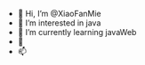 - 👋 Hi, I’m @XiaoFanMie
- 👀 I’m interested in java
- 🌱 I’m currently learning javaWeb
- 💞️
- 📫 

<!---
XiaoFanMie/XiaoFanMie is a ✨ special ✨ repository because its `README.md` (this file) appears on your GitHub profile.
You can click the Preview link to take a look at your changes.
--->
